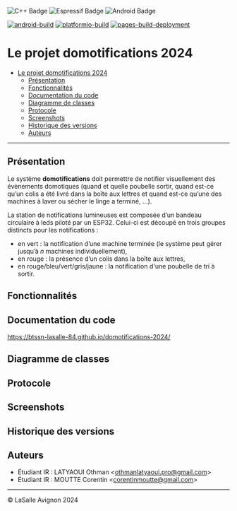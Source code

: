 ![C++ Badge](https://img.shields.io/badge/C%2B%2B-00599C?logo=cplusplus&logoColor=fff&style=plastic) ![Espressif Badge](https://img.shields.io/badge/Espressif-E7352C?logo=espressif&logoColor=fff&style=plastic) ![Android Badge](https://img.shields.io/badge/Android-3DDC84?logo=android&logoColor=fff&style=plastic)

[![android-build](https://github.com/btssn-lasalle-84/domotifications-2024/actions/workflows/android-build.yml/badge.svg)](https://github.com/btssn-lasalle-84/domotifications-2024/actions/workflows/android-build.yml) [![platformio-build](https://github.com/btssn-lasalle-84/domotifications-2024/actions/workflows/build-platformio.yml/badge.svg)](https://github.com/btssn-lasalle-84/domotifications-2024/actions/workflows/build-platformio.yml) [![pages-build-deployment](https://github.com/btssn-lasalle-84/domotifications-2024/actions/workflows/pages/pages-build-deployment/badge.svg?branch=develop)](https://github.com/btssn-lasalle-84/domotifications-2024/actions/workflows/pages/pages-build-deployment)

# Le projet domotifications 2024

- [Le projet domotifications 2024](#le-projet-domotifications-2024)
  - [Présentation](#présentation)
  - [Fonctionnalités](#fonctionnalités)
  - [Documentation du code](#documentation-du-code)
  - [Diagramme de classes](#diagramme-de-classes)
  - [Protocole](#protocole)
  - [Screenshots](#screenshots)
  - [Historique des versions](#historique-des-versions)
  - [Auteurs](#auteurs)

---

## Présentation

Le système **domotifications** doit permettre de notifier visuellement des évènements domotiques (quand et quelle poubelle sortir, quand est-ce qu’un colis a été livré dans la boîte aux lettres et quand est-ce qu’une des machines à laver ou sécher le linge a terminé, ...).

La station de notifications lumineuses est composée d’un bandeau circulaire à leds piloté par un ESP32. Celui-ci est découpé en trois groupes distincts pour les notifications :

- en vert : la notification d’une machine terminée (le système peut gérer jusqu’à _n_ machines individuellement),
- en rouge : la présence d’un colis dans la boîte aux lettres,
- en rouge/bleu/vert/gris/jaune : la notification d'une poubelle de tri à sortir.

## Fonctionnalités


## Documentation du code

https://btssn-lasalle-84.github.io/domotifications-2024/

## Diagramme de classes


## Protocole


## Screenshots


## Historique des versions


## Auteurs

- Étudiant IR : LATYAOUI Othman <<othmanlatyaoui.pro@gmail.com>>
- Étudiant IR : MOUTTE Corentin <<corentinmoutte@gmail.com>>

---
©️ LaSalle Avignon 2024
